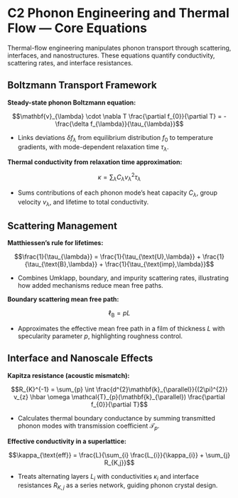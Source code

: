 # C2 Phonon Engineering and Thermal Flow — Core Equations

Thermal-flow engineering manipulates phonon transport through scattering, interfaces, and nanostructures. These equations quantify conductivity, scattering rates, and interface resistances.

## Boltzmann Transport Framework
**Steady-state phonon Boltzmann equation:**

$$\mathbf{v}_{\lambda} \cdot \nabla T \frac{\partial f_{0}}{\partial T} = - \frac{\delta f_{\lambda}}{\tau_{\lambda}}$$

- Links deviations $\delta f_{\lambda}$ from equilibrium distribution $f_{0}$ to temperature gradients, with mode-dependent relaxation time $\tau_{\lambda}$.

**Thermal conductivity from relaxation time approximation:**

$$\kappa = \sum_{\lambda} C_{\lambda} v_{\lambda}^{2} \tau_{\lambda}$$

- Sums contributions of each phonon mode’s heat capacity $C_{\lambda}$, group velocity $v_{\lambda}$, and lifetime to total conductivity.

## Scattering Management
**Matthiessen’s rule for lifetimes:**

$$\frac{1}{\tau_{\lambda}} = \frac{1}{\tau_{\text{U},\lambda}} + \frac{1}{\tau_{\text{B},\lambda}} + \frac{1}{\tau_{\text{imp},\lambda}}$$

- Combines Umklapp, boundary, and impurity scattering rates, illustrating how added mechanisms reduce mean free paths.

**Boundary scattering mean free path:**

$$\ell_{\text{B}} = p L$$

- Approximates the effective mean free path in a film of thickness $L$ with specularity parameter $p$, highlighting roughness control.

## Interface and Nanoscale Effects
**Kapitza resistance (acoustic mismatch):**

$$R_{K}^{-1} = \sum_{p} \int \frac{d^{2}\mathbf{k}_{\parallel}}{(2\pi)^{2}} v_{z} \hbar \omega \mathcal{T}_{p}(\mathbf{k}_{\parallel}) \frac{\partial f_{0}}{\partial T}$$

- Calculates thermal boundary conductance by summing transmitted phonon modes with transmission coefficient $\mathcal{T}_{p}$.

**Effective conductivity in a superlattice:**

$$\kappa_{\text{eff}} = \frac{L}{\sum_{i} \frac{L_{i}}{\kappa_{i}} + \sum_{j} R_{K,j}}$$

- Treats alternating layers $L_{i}$ with conductivities $\kappa_{i}$ and interface resistances $R_{K,j}$ as a series network, guiding phonon crystal design.
